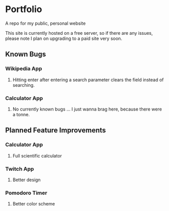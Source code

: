 # Portfolio
A repo for my public, personal website

This site is currently hosted on a free server, so if there are any issues, please note I plan on upgrading to a paid site very soon.

## Known Bugs

### Wikipedia App
1. Hitting enter after entering a search parameter clears the field instead of searching.

### Calculator App
1. No currently known bugs ... I just wanna brag here, because there were a tonne. 

## Planned Feature Improvements

### Calculator App
1. Full scientific calculator

### Twitch App
1. Better design

### Pomodoro Timer
1. Better color scheme